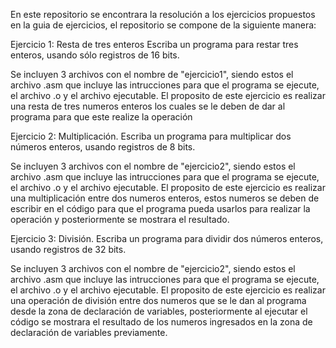 En este repositorio se encontrara la resolución a los ejercicios propuestos en la guia de ejercicios, el repositorio se compone de la siguiente manera:

Ejercicio 1: Resta de tres enteros
Escriba un programa para restar tres enteros, usando sólo registros de 16 bits.

Se incluyen 3 archivos con el nombre de "ejercicio1", siendo estos el archivo .asm que incluye las intrucciones para que el programa se ejecute, el archivo .o y el archivo ejecutable. El proposito de este ejercicio es realizar una resta de tres numeros enteros los cuales se le deben de dar al programa para que este realize la operación

Ejercicio 2: Multiplicación.
Escriba un programa para multiplicar dos números enteros, usando registros de 8 bits.

Se incluyen 3 archivos con el nombre de "ejercicio2", siendo estos el archivo .asm que incluye las intrucciones para que el programa se ejecute, el archivo .o y el archivo ejecutable. El proposito de este ejercicio es realizar una multiplicación entre dos numeros enteros, estos numeros se deben de escribir en el código para que el programa pueda usarlos para realizar la operación y posteriormente se mostrara el resultado.

Ejercicio 3: División.
Escriba un programa para dividir dos números enteros, usando registros de 32 bits.

Se incluyen 3 archivos con el nombre de "ejercicio2", siendo estos el archivo .asm que incluye las intrucciones para que el programa se ejecute, el archivo .o y el archivo ejecutable. El proposito de este ejercicio es realizar una operación de división entre dos numeros que se le dan al programa desde la zona de declaración de variables, posteriormente al ejecutar el código se mostrara el resultado de los numeros ingresados en la zona de declaración de variables previamente.
